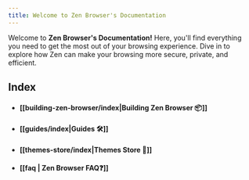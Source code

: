 ```yaml
---
title: Welcome to Zen Browser's Documentation
---
```


Welcome to **Zen Browser's Documentation!** Here, you'll find everything you need to get the most out of your browsing experience.  Dive in to explore how Zen can make your browsing more secure, private, and efficient.

## Index
* #### [[building-zen-browser/index|Building Zen Browser 📦]]
* #### [[guides/index|Guides 🛠️]]
* #### [[themes-store/index|Themes Store 🎨]]
* #### [[faq |  Zen Browser FAQ❓]]
